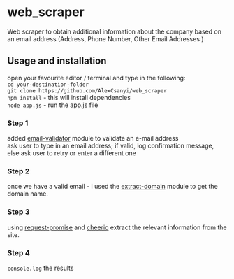 # web_scraper

Web scraper to obtain additional information about the company based on an email address (Address, Phone Number, Other Email Addresses )

## Usage and installation

open your favourite editor / terminal and type in the following:  
`cd your-destination-folder`  
`git clone https://github.com/AlexCsanyi/web_scraper`  
`npm install` - this will install dependencies  
`node app.js` - run the app.js file

### Step 1

added [email-validator](https://www.npmjs.com/package/email-validator) module to validate an e-mail address  
ask user to type in an email address; if valid, log confirmation message, else ask user to retry or enter a different one

### Step 2

once we have a valid email - I used the [extract-domain](https://www.npmjs.com/package/extract-domain) module to get the domain name.

### Step 3

using [request-promise](https://github.com/request/request-promise) and [cheerio](https://github.com/cheeriojs/cheerio) extract the relevant information from the site.

### Step 4

`console.log` the results
